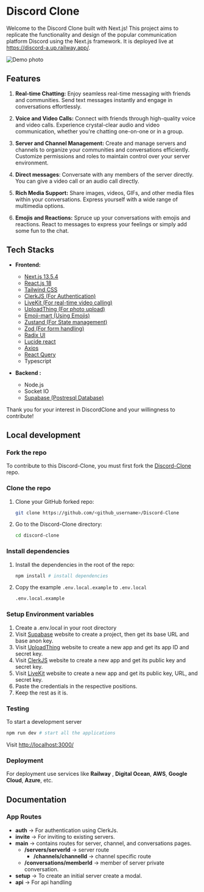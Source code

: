 # Discord Clone

Welcome to the Discord Clone built with Next.js! This project aims to replicate the functionality and design of the popular communication platform Discord using the Next.js framework. It is deployed live at https://discord-a.up.railway.app/.

![Demo photo](https://utfs.io/f/ff27ddb0-dadb-426a-b064-72d8dd3b85df-w4d8p.png)

## Features

1. **Real-time Chatting:** Enjoy seamless real-time messaging with friends and communities. Send text messages instantly and engage in conversations effortlessly.

2. **Voice and Video Calls:** Connect with friends through high-quality voice and video calls. Experience crystal-clear audio and video communication, whether you're chatting one-on-one or in a group.

3. **Server and Channel Management:** Create and manage servers and channels to organize your communities and conversations efficiently. Customize permissions and roles to maintain control over your server environment.
4. **Direct messages**: Conversate with any members of the server directly. You can give a video call or an audio call directly.

5. **Rich Media Support:** Share images, videos, GIFs, and other media files within your conversations. Express yourself with a wide range of multimedia options.

6. **Emojis and Reactions:** Spruce up your conversations with emojis and reactions. React to messages to express your feelings or simply add some fun to the chat.

## Tech Stacks

- **Frontend:**

  - [Next.js 13.5.4](https://nextjs.org/)
  - [React.js 18](https://react.dev/)
  - [Tailwind CSS](https://tailwindcss.com/)
  - [ClerkJS (For Authentication)](https://clerk.com/docs/references/javascript/overview)
  - [LiveKit (For real-time video calling)](https://livekit.io/)
  - [UploadThing (For photo upload)](https://uploadthing.com/dashboard)
  - [Emoji-mart (Using Emojis)](https://www.npmjs.com/package/emoji-mart)
  - [Zustand (For State management)](https://www.npmjs.com/package/zustand)
  - [Zod (For form handling)](https://www.npmjs.com/package/zod)
  - [Radix UI](https://www.radix-ui.com/)
  - [Lucide react](https://lucide.dev/guide/packages/lucide-react)
  - [Axios](https://www.npmjs.com/package/axios)
  - [React Query](https://www.npmjs.com/package/@tanstack/react-query)
  - Typescript

- **Backend :**
  - Node.js
  - Socket IO
  - [Supabase (Postresql Database)](https://supabase.com/dashboard/)

Thank you for your interest in DiscordClone and your willingness to contribute!

## Local development

### Fork the repo

To contribute to this Discord-Clone, you must first fork the [Discord-Clone](https://github.com/Yeasir0032/Discord-Clone) repo.

### Clone the repo

1. Clone your GitHub forked repo:

   ```sh
   git clone https://github.com/<github_username>/Discord-Clone
   ```

2. Go to the Discord-Clone directory:
   ```sh
   cd discord-clone
   ```

### Install dependencies

1. Install the dependencies in the root of the repo:

   ```sh
   npm install # install dependencies
   ```

2. Copy the example `.env.local.example` to `.env.local`

   ```sh
   .env.local.example
   ```

### Setup Environment variables

1. Create a .env.local in your root directory
2. Visit [Supabase](https://supabase.com/dashboard/) website to create a project, then get its base URL and base anon key.
3. Visit [UploadThing](https://uploadthing.com/dashboard) website to create a new app and get its app ID and secret key.
4. Visit [ClerkJS](https://clerk.com/docs/references/javascript/overview) website to create a new app and get its public key and secret key.
5. Visit [LiveKit](https://livekit.io/) website to create a new app and get its public key, URL, and secret key.
6. Paste the credentials in the respective positions.
7. Keep the rest as it is.

### Testing

To start a development server

```sh
npm run dev # start all the applications
```

Visit [http://localhost:3000/](http://localhost:3000/)

### Deployment

For deployment use services like **Railway** , **Digital Ocean**, **AWS**, **Google Cloud**, **Azure**, etc.

## Documentation

### App Routes

- **auth** -> For authentication using ClerkJs.
- **invite** -> For inviting to existing servers.
- **main** -> contains routes for server, channel, and conversations pages.
  - **/servers/serverId** -> server route
    - **/channels/channelId** -> channel specific route
  - **/conversations/memberId** -> member of server private conversation.
- **setup** -> To create an initial server create a modal.
- **api** -> For api handling
